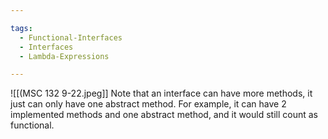 ```yaml
---

tags: 
  - Functional-Interfaces
  - Interfaces
  - Lambda-Expressions

---
```

![[(MSC 132 9-22.jpeg]]
Note that an interface can have more methods, it just can only have one abstract method. For example, it can have 2 implemented methods and one abstract method, and it would still count as functional.
